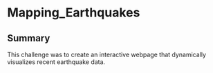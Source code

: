 # Mapping_Earthquakes

## Summary
This challenge was to create an interactive webpage that dynamically visualizes recent earthquake data.
